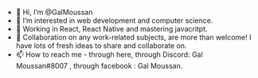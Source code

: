 - 👋 Hi, I’m @GalMoussan
- 👀 I’m interested in web development and computer science. 
- 🌱 Working in React, React Native and mastering javacritpt.
- 💞️ Collaboration on any work-related subjects, are more than welcome!  I have lots of fresh ideas to share and collaborate on.
- 📫 How to reach me - through here, through Discord: Gal Moussan#8007 , through facebook : Gal Moussan.

<!---
GalMoussan/GalMoussan is a ✨ special ✨ repository because its `README.md` (this file) appears on your GitHub profile.
You can click the Preview link to take a look at your changes.
--->
